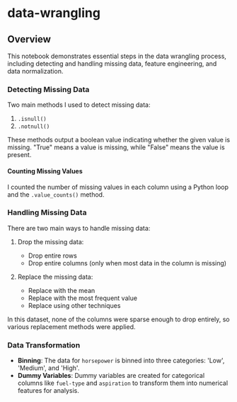 # data-wrangling

## Overview

This notebook demonstrates essential steps in the data wrangling process, including detecting and handling missing data, feature engineering, and data normalization.

### Detecting Missing Data
Two main methods I used to detect missing data:
1. `.isnull()`
2. `.notnull()`

These methods output a boolean value indicating whether the given value is missing. "True" means a value is missing, while "False" means the value is present.

#### Counting Missing Values
I counted the number of missing values in each column using a Python loop and the `.value_counts()` method.

### Handling Missing Data
There are two main ways to handle missing data:
1. Drop the missing data:
   - Drop entire rows
   - Drop entire columns (only when most data in the column is missing)
   
2. Replace the missing data:
   - Replace with the mean
   - Replace with the most frequent value
   - Replace using other techniques

In this dataset, none of the columns were sparse enough to drop entirely, so various replacement methods were applied.

### Data Transformation
- **Binning**: The data for `horsepower` is binned into three categories: 'Low', 'Medium', and 'High'.
- **Dummy Variables**: Dummy variables are created for categorical columns like `fuel-type` and `aspiration` to transform them into numerical features for analysis.

